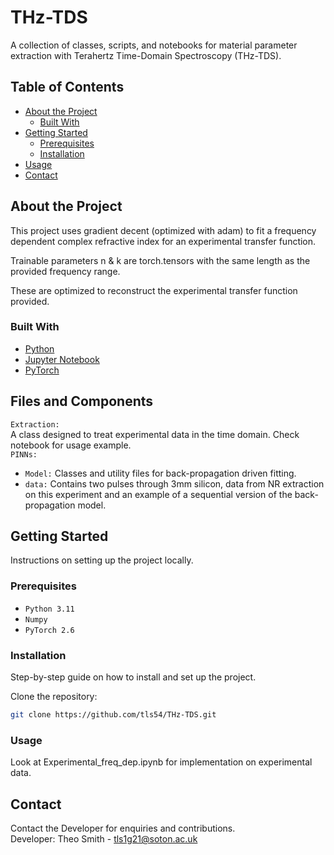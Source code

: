 # THz-TDS

A collection of classes, scripts, and notebooks for material parameter extraction with Terahertz Time-Domain Spectroscopy (THz-TDS).

## Table of Contents

- [About the Project](#about-the-project)
  - [Built With](#built-with)
- [Getting Started](#getting-started)
  - [Prerequisites](#prerequisites)
  - [Installation](#installation)
- [Usage](#usage)
- [Contact](#contact)

## About the Project

This project uses gradient decent (optimized with adam) to fit a frequency dependent complex refractive index for an experimental transfer function. 

Trainable parameters n & k are torch.tensors with the same length as the provided frequency range. 

These are optimized to reconstruct the experimental transfer function provided.


### Built With

- [Python](https://www.python.org/)
- [Jupyter Notebook](https://jupyter.org/)
- [PyTorch](https://pytorch.org/docs/stable/generated/torch.optim.Adam.html)

## Files and Components
`Extraction:`  
A class designed to treat experimental data in the time domain. Check notebook for usage example.  
`PINNs:`  
- `Model:` Classes and utility files for back-propagation driven fitting.
- `data:` Contains two pulses through 3mm silicon, data from NR extraction on this experiment and an example of a sequential version of the back-propagation model.

## Getting Started

Instructions on setting up the project locally.

### Prerequisites

- `Python 3.11`
- `Numpy`
- `PyTorch 2.6`

### Installation

Step-by-step guide on how to install and set up the project.

Clone the repository:
```bash
git clone https://github.com/tls54/THz-TDS.git
```

### Usage
Look at Experimental_freq_dep.ipynb for implementation on experimental data.


## Contact
Contact the Developer for enquiries and contributions.  
Developer: Theo Smith - tls1g21@soton.ac.uk

